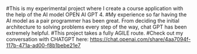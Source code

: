 #This is my experimental project where I create a course application with the help of the AI model OPEN AI GPT 4. 
#My experience so far having the AI model as a pair programmer has been great. From deciding the initial architecture to solving problems every step of the way, chat GPT has been extremely helpful.
#This project takes a fully AGILE route.
#Check out my conversation with CHATGPT here: https://chat.openai.com/share/4aa7094f-117b-471a-ad00-f8b1bebe21e7

